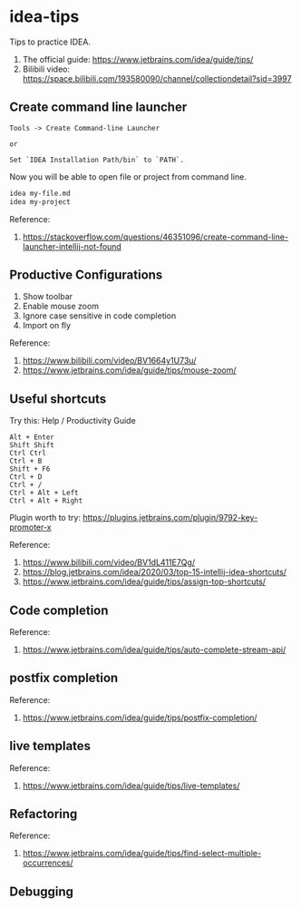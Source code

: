 # idea-tips

Tips to practice IDEA.

1. The official guide: https://www.jetbrains.com/idea/guide/tips/
2. Bilibili video: https://space.bilibili.com/193580090/channel/collectiondetail?sid=3997

## Create command line launcher

```
Tools -> Create Command-line Launcher

or

Set `IDEA Installation Path/bin` to `PATH`. 
```

Now you will be able to open file or project from command line.

```bash
idea my-file.md
idea my-project
```

Reference:
1. https://stackoverflow.com/questions/46351096/create-command-line-launcher-intellij-not-found

## Productive Configurations 

1. Show toolbar
2. Enable mouse zoom
3. Ignore case sensitive in code completion 
4. Import on fly

Reference: 
1. https://www.bilibili.com/video/BV1664y1U73u/
2. https://www.jetbrains.com/idea/guide/tips/mouse-zoom/

## Useful shortcuts

Try this: Help / Productivity Guide 

```
Alt + Enter
Shift Shift
Ctrl Ctrl
Ctrl + B
Shift + F6
Ctrl + D
Ctrl + /
Ctrl + Alt + Left
Ctrl + Alt + Right

```

Plugin worth to try: https://plugins.jetbrains.com/plugin/9792-key-promoter-x

Reference:
1. https://www.bilibili.com/video/BV1dL411E7Qg/
2. https://blog.jetbrains.com/idea/2020/03/top-15-intellij-idea-shortcuts/
3. https://www.jetbrains.com/idea/guide/tips/assign-top-shortcuts/


## Code completion

Reference:
1. https://www.jetbrains.com/idea/guide/tips/auto-complete-stream-api/

## postfix completion

Reference: 
1. https://www.jetbrains.com/idea/guide/tips/postfix-completion/

## live templates

Reference:
1. https://www.jetbrains.com/idea/guide/tips/live-templates/

## Refactoring 

Reference:
1. https://www.jetbrains.com/idea/guide/tips/find-select-multiple-occurrences/

## Debugging 

